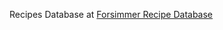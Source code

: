 Recipes Database at <a href="https://forsimmer.blogspot.com/" rel="dofollow">Forsimmer Recipe Database</a>